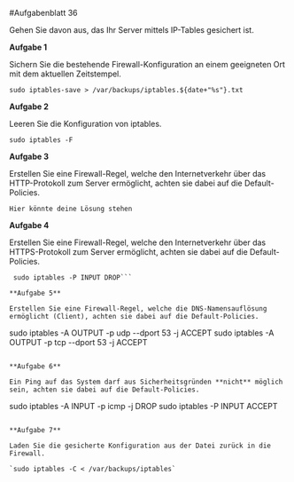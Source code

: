 #Aufgabenblatt 36
 
Gehen Sie davon aus, das Ihr Server mittels IP-Tables gesichert ist.

**Aufgabe 1**

Sichern Sie die bestehende Firewall-Konfiguration an einem geeigneten Ort mit dem aktuellen Zeitstempel.

`sudo iptables-save > /var/backups/iptables.${date+"%s"}.txt`

**Aufgabe 2**

Leeren Sie die Konfiguration von iptables.

`sudo iptables -F`

**Aufgabe 3**

Erstellen Sie eine Firewall-Regel, welche den Internetverkehr über das HTTP-Protokoll zum Server ermöglicht, achten sie dabei auf die Default-Policies.

`Hier könnte deine Lösung stehen`

**Aufgabe 4**

Erstellen Sie eine Firewall-Regel, welche den Internetverkehr über das HTTPS-Protokoll zum Server ermöglicht, achten sie dabei auf die Default-Policies.

```sudo iptables -A INPUT -p tcp -m tcp --dport 80 -j ACCEPT
 sudo iptables -P INPUT DROP```

**Aufgabe 5**

Erstellen Sie eine Firewall-Regel, welche die DNS-Namensauflösung ermöglicht (Client), achten sie dabei auf die Default-Policies.

```
sudo iptables -A OUTPUT -p udp --dport 53 -j ACCEPT
sudo iptables -A OUTPUT -p tcp --dport 53 -j ACCEPT
```

**Aufgabe 6**

Ein Ping auf das System darf aus Sicherheitsgründen **nicht** möglich sein, achten sie dabei auf die Default-Policies.

```
sudo iptables -A INPUT -p icmp -j DROP
sudo iptables -P INPUT ACCEPT
```

**Aufgabe 7**

Laden Sie die gesicherte Konfiguration aus der Datei zurück in die Firewall.

`sudo iptables -C < /var/backups/iptables`
